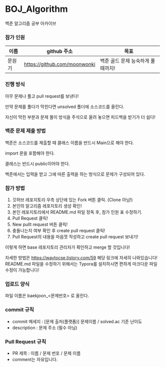 # BOJ_Algorithm
백준 알고리즘 공부 아카이브





### 참가 인원

| 이름   | github 주소                  | 목표                               |
| ------ | ---------------------------- | ---------------------------------- |
| 문원기 | https://github.com/moonwonki | 백준 골드 문제 능숙하게 풀 때까지! |





### 진행 방식

아무 문제나 풀고 pull request를 보낸다!

만약 문제를 풀다가 막힌다면 unsolved 폴더에 소스코드를 올린다.

자신이 막힌 부분과 문제 풀이 방식을 주석으로 올려 놓으면 피드백을 받기가 더 쉽다!



### 백준 문제 제출 방법

백준은 소스코드를 제출할 때 클래스 이름을 반드시 Main으로 해야 한다.

import 문을 포함해야 한다.

클래스는 반드시 public이어야 한다.

백준에서는 입력을 받고 그에 따른 출력을 하는 방식으로 문제가 구성되어 있다.



### 참가 방법

1. 깃허브 레포지토리 우측 상단에 있는 Fork 버튼 클릭. (Clone 아님!)
2. 본인의 알고리즘 레포지토리 생성 확인!
3. 본인 레포지토리에서 README.md 파일 정독 후, 참가 인원 표 수정하기.
4. Pull Request 클릭!
5. New pullt request 버튼 클릭!
6. 충돌나는지 여부 확인 후 create pull request 클릭!
7. Pull Request의 내용을 마음껏 작성하고 create pull request 보내기!

이렇게 하면 base 레포지토리 관리자가 확인하고 merge 할 것입니다!



자세한 방법은 https://waytocse.tistory.com/59 해당 링크에 자세히 나와있습니다!
README.md 파일을 수정하기 위해서는 Typora를 설치하시면 편하게 마크다운 파일 수정이 가능합니다!





### 업로드 양식

파일 이름은 baekjoon_<문제번호> 로 올린다.



### commit 규칙

- commit 메세지 : [문제 출처(플랫폼)] 문제이름 / solved.ac 기준 난이도
- description : 문제 주소 (필수 아님)



### Pull Request 규칙

- PR 제목 : 이름 / 문제 번호 / 문제 이름
- comment는 자유입니다.





